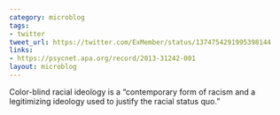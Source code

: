 ```yaml
---
category: microblog
tags:
- twitter
tweet_url: https://twitter.com/ExMember/status/1374754291995398144
links:
- https://psycnet.apa.org/record/2013-31242-001
layout: microblog
---
```

Color-blind racial ideology is a “contemporary form of racism and a legitimizing ideology used to justify the racial status quo.”

